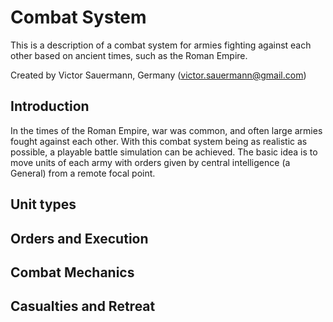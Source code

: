 # Combat System
This is a description of a combat system for armies fighting against each other based on ancient times, such as the Roman Empire.

Created by Victor Sauermann, Germany (victor.sauermann@gmail.com)

## Introduction
In the times of the Roman Empire, war was common, and often large armies fought against each other. With this combat system being as realistic as possible, a playable battle simulation can be achieved. The basic idea is to move units of each army with orders given by central intelligence (a General) from a remote focal point.

## Unit types

## Orders and Execution

## Combat Mechanics

## Casualties and Retreat
